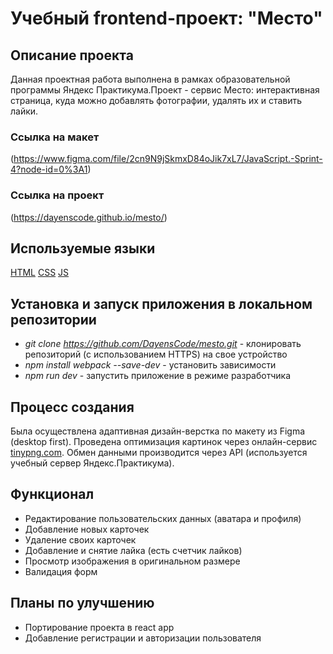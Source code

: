 # Учебный frontend-проект: "Место"

## Описание проекта

Данная проектная работа выполнена в рамках образовательной программы Яндекс Практикума.Проект - сервис Место: интерактивная страница, куда можно добавлять фотографии, удалять их и ставить лайки.

### Ссылка на макет

(https://www.figma.com/file/2cn9N9jSkmxD84oJik7xL7/JavaScript.-Sprint-4?node-id=0%3A1)

### Ссылка на проект

(https://dayenscode.github.io/mesto/)

## Используемые языки

[HTML](https://ru.wikipedia.org/wiki/HTML)
[CSS](https://ru.wikipedia.org/wiki/CSS)
[JS](https://ru.wikipedia.org/wiki/JavaScript)

## Установка и запуск приложения в локальном репозитории

- _git clone https://github.com/DayensCode/mesto.git_ - клонировать репозиторий (с использованием HTTPS) на свое устройство
- _npm install webpack --save-dev_ - установить зависимости
- _npm run dev_ - запустить приложение в режиме разработчика

## Процесс создания
Была осуществлена адаптивная дизайн-верстка по макету из Figma (desktop first). Проведена оптимизация картинок через онлайн-сервис [tinypng.com](https://tinypng.com/). Обмен данными производится через API (используется учебный сервер Яндекс.Практикума).

## Функционал

- Редактирование пользовательских данных (аватара и профиля)
- Добавление новых карточек
- Удаление своих карточек
- Добавление и снятие лайка (есть счетчик лайков)
- Просмотр изображения в оригинальном размере
- Валидация форм

## Планы по улучшению

- Портирование проекта в react app
- Добавление регистрации и авторизации пользователя